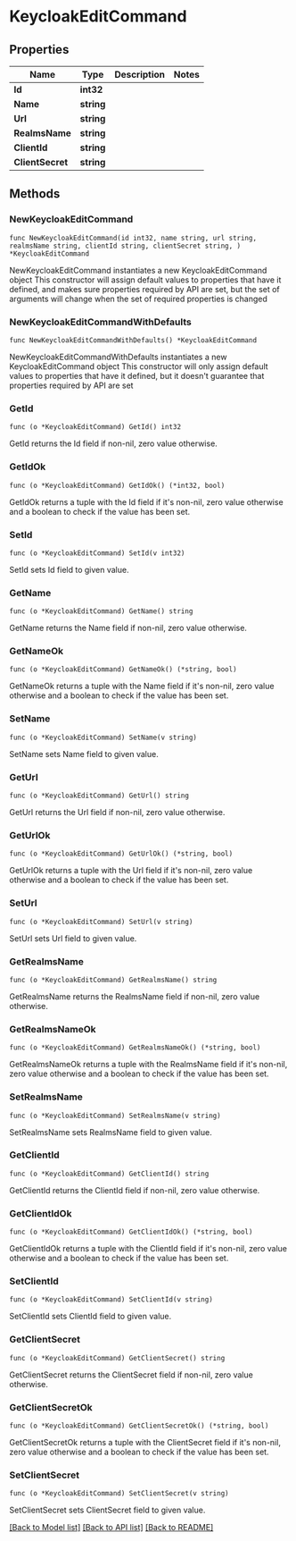 # KeycloakEditCommand

## Properties

Name | Type | Description | Notes
------------ | ------------- | ------------- | -------------
**Id** | **int32** |  | 
**Name** | **string** |  | 
**Url** | **string** |  | 
**RealmsName** | **string** |  | 
**ClientId** | **string** |  | 
**ClientSecret** | **string** |  | 

## Methods

### NewKeycloakEditCommand

`func NewKeycloakEditCommand(id int32, name string, url string, realmsName string, clientId string, clientSecret string, ) *KeycloakEditCommand`

NewKeycloakEditCommand instantiates a new KeycloakEditCommand object
This constructor will assign default values to properties that have it defined,
and makes sure properties required by API are set, but the set of arguments
will change when the set of required properties is changed

### NewKeycloakEditCommandWithDefaults

`func NewKeycloakEditCommandWithDefaults() *KeycloakEditCommand`

NewKeycloakEditCommandWithDefaults instantiates a new KeycloakEditCommand object
This constructor will only assign default values to properties that have it defined,
but it doesn't guarantee that properties required by API are set

### GetId

`func (o *KeycloakEditCommand) GetId() int32`

GetId returns the Id field if non-nil, zero value otherwise.

### GetIdOk

`func (o *KeycloakEditCommand) GetIdOk() (*int32, bool)`

GetIdOk returns a tuple with the Id field if it's non-nil, zero value otherwise
and a boolean to check if the value has been set.

### SetId

`func (o *KeycloakEditCommand) SetId(v int32)`

SetId sets Id field to given value.


### GetName

`func (o *KeycloakEditCommand) GetName() string`

GetName returns the Name field if non-nil, zero value otherwise.

### GetNameOk

`func (o *KeycloakEditCommand) GetNameOk() (*string, bool)`

GetNameOk returns a tuple with the Name field if it's non-nil, zero value otherwise
and a boolean to check if the value has been set.

### SetName

`func (o *KeycloakEditCommand) SetName(v string)`

SetName sets Name field to given value.


### GetUrl

`func (o *KeycloakEditCommand) GetUrl() string`

GetUrl returns the Url field if non-nil, zero value otherwise.

### GetUrlOk

`func (o *KeycloakEditCommand) GetUrlOk() (*string, bool)`

GetUrlOk returns a tuple with the Url field if it's non-nil, zero value otherwise
and a boolean to check if the value has been set.

### SetUrl

`func (o *KeycloakEditCommand) SetUrl(v string)`

SetUrl sets Url field to given value.


### GetRealmsName

`func (o *KeycloakEditCommand) GetRealmsName() string`

GetRealmsName returns the RealmsName field if non-nil, zero value otherwise.

### GetRealmsNameOk

`func (o *KeycloakEditCommand) GetRealmsNameOk() (*string, bool)`

GetRealmsNameOk returns a tuple with the RealmsName field if it's non-nil, zero value otherwise
and a boolean to check if the value has been set.

### SetRealmsName

`func (o *KeycloakEditCommand) SetRealmsName(v string)`

SetRealmsName sets RealmsName field to given value.


### GetClientId

`func (o *KeycloakEditCommand) GetClientId() string`

GetClientId returns the ClientId field if non-nil, zero value otherwise.

### GetClientIdOk

`func (o *KeycloakEditCommand) GetClientIdOk() (*string, bool)`

GetClientIdOk returns a tuple with the ClientId field if it's non-nil, zero value otherwise
and a boolean to check if the value has been set.

### SetClientId

`func (o *KeycloakEditCommand) SetClientId(v string)`

SetClientId sets ClientId field to given value.


### GetClientSecret

`func (o *KeycloakEditCommand) GetClientSecret() string`

GetClientSecret returns the ClientSecret field if non-nil, zero value otherwise.

### GetClientSecretOk

`func (o *KeycloakEditCommand) GetClientSecretOk() (*string, bool)`

GetClientSecretOk returns a tuple with the ClientSecret field if it's non-nil, zero value otherwise
and a boolean to check if the value has been set.

### SetClientSecret

`func (o *KeycloakEditCommand) SetClientSecret(v string)`

SetClientSecret sets ClientSecret field to given value.



[[Back to Model list]](../README.md#documentation-for-models) [[Back to API list]](../README.md#documentation-for-api-endpoints) [[Back to README]](../README.md)


